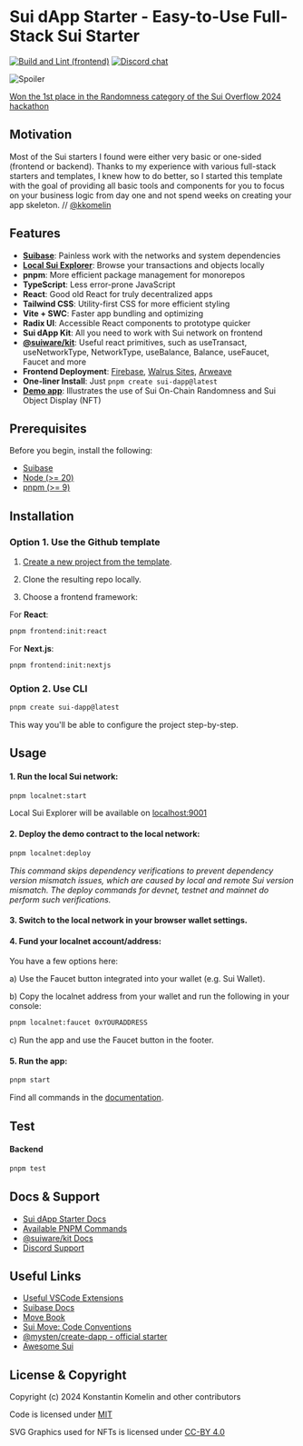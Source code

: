 # Sui dApp Starter - Easy-to-Use Full-Stack Sui Starter
[![Build and Lint (frontend)](https://github.com/suiware/sui-dapp-starter/actions/workflows/build_and_lint.yaml/badge.svg)](https://github.com/suiware/sui-dapp-starter/actions/workflows/build_and_lint.yaml)
[![Discord chat](https://img.shields.io/discord/1237259509366521866.svg?logo=discord&style=flat-square)](https://discord.com/invite/HuDPpXz4Hx)

![Spoiler](https://repository-images.githubusercontent.com/794883099/f0937c6b-c021-41db-b44a-a287b29111c3)

[Won the 1st place in the Randomness category of the Sui Overflow 2024 hackathon](https://blog.sui.io/2024-sui-overflow-hackathon-winners/)

## Motivation

Most of the Sui starters I found were either very basic or one-sided (frontend or backend). Thanks to my experience with various full-stack starters and templates, I knew how to do better, so I started this template with the goal of providing all basic tools and components for you to focus on your business logic from day one and not spend weeks on creating your app skeleton. // [@kkomelin](https://github.com/kkomelin)

## Features

- **[Suibase](https://suibase.io/)**: Painless work with the networks and system dependencies
- **[Local Sui Explorer](https://github.com/suiware/sui-explorer)**: Browse your transactions and objects locally
- **pnpm**: More efficient package management for monorepos
- **TypeScript**: Less error-prone JavaScript
- **React**: Good old React for truly decentralized apps
- **Tailwind CSS**: Utility-first CSS for more efficient styling
- **Vite + SWC**: Faster app bundling and optimizing
- **Radix UI**: Accessible React components to prototype quicker 
- **Sui dApp Kit**: All you need to work with Sui network on frontend
- **[@suiware/kit](https://www.npmjs.com/package/@suiware/kit)**: Useful react primitives, such as useTransact, useNetworkType, NetworkType, useBalance, Balance, useFaucet, Faucet and more
- **Frontend Deployment**: [Firebase](https://sui-dapp-starter.dev/docs/frontend/deployment/firebase), [Walrus Sites](https://sui-dapp-starter.dev/docs/frontend/deployment/walrus), [Arweave](https://sui-dapp-starter.dev/docs/frontend/deployment/arweave)
- **One-liner Install**: Just `pnpm create sui-dapp@latest`
- **[Demo app](https://demo.sui-dapp-starter.dev/)**: Illustrates the use of Sui On-Chain Randomness and Sui Object Display (NFT)

## Prerequisites

Before you begin, install the following:

- [Suibase](https://suibase.io/how-to/install.html)
- [Node (>= 20)](https://nodejs.org/en/download/)
- [pnpm (>= 9)](https://pnpm.io/installation)

## Installation

### Option 1. Use the Github template

1. [Create a new project from the template](https://github.com/new?template_name=sui-dapp-starter&template_owner=suiware&name=my-sui-dapp).

2. Clone the resulting repo locally.

3. Choose a frontend framework:

For **React**:
```bash
pnpm frontend:init:react
```

For **Next.js**:

```bash
pnpm frontend:init:nextjs
```

### Option 2. Use CLI

```bash
pnpm create sui-dapp@latest
```

This way you'll be able to configure the project step-by-step.

## Usage

#### 1. Run the local Sui network:

```bash
pnpm localnet:start
```

Local Sui Explorer will be available on [localhost:9001](http://localhost:9001/)

#### 2. Deploy the demo contract to the local network:

```bash
pnpm localnet:deploy
```

_This command skips dependency verifications to prevent dependency version mismatch issues, which are caused by local and remote Sui version mismatch. The deploy commands for devnet, testnet and mainnet do perform such verifications._

#### 3. Switch to the local network in your browser wallet settings.

#### 4. Fund your localnet account/address:

You have a few options here:

a) Use the Faucet button integrated into your wallet (e.g. Sui Wallet).

b) Copy the localnet address from your wallet and run the following in your console:

```bash
pnpm localnet:faucet 0xYOURADDRESS
```

c) Run the app and use the Faucet button in the footer.

#### 5. Run the app:

```bash
pnpm start
```
Find all commands in the [documentation](https://sui-dapp-starter.dev/docs/misc/commands/).

## Test

#### Backend

```bash
pnpm test
```

## Docs & Support

- [Sui dApp Starter Docs](https://sui-dapp-starter.dev/docs)
- [Available PNPM Commands](https://sui-dapp-starter.dev/docs/misc/commands/)
- [@suiware/kit Docs](https://www.npmjs.com/package/@suiware/kit)
- [Discord Support](https://discord.com/invite/HuDPpXz4Hx)  

## Useful Links

- [Useful VSCode Extensions](./.vscode/extensions.json)
- [Suibase Docs](https://suibase.io/intro.html)
- [Move Book](https://move-book.com/)
- [Sui Move: Code Conventions](https://docs.sui.io/concepts/sui-move-concepts/conventions)
- [@mysten/create-dapp - official starter](https://www.npmjs.com/package/@mysten/create-dapp)
- [Awesome Sui](https://github.com/sui-foundation/awesome-sui)

## License & Copyright

Copyright (c) 2024 Konstantin Komelin and other contributors

Code is licensed under [MIT](https://github.com/suiware/sui-dapp-starter?tab=MIT-1-ov-file)

SVG Graphics used for NFTs is licensed under [CC-BY 4.0](https://github.com/suiware/sui-dapp-starter?tab=CC-BY-4.0-2-ov-file)
